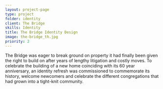 ```yaml
---
layout: project-page
type: project
folder: identity
client: The Bridge
skills: Identity
title: The Bridge Identity Design
image: the-bridge_th.jpg
priority: 2
---
```


The Bridge was eager to break ground on property it had finally been given the right to build on after years of lengthy litigation and costly moves. To celebrate the building of a new home coinciding with its 60 year anniversary, an identity refresh was commissioned to commemorate its history, welcome newcomers and celebrate the different congregations that had grown into a tight-knit community.